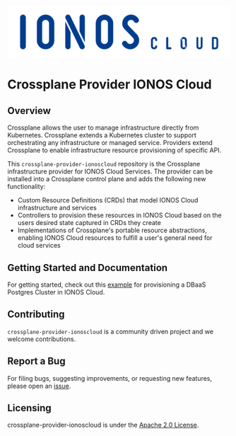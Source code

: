 ![Alt text](.github/IONOS.CLOUD.BLU.svg?raw=true "Title")

# Crossplane Provider IONOS Cloud

## Overview

Crossplane allows the user to manage infrastructure directly from Kubernetes. Crossplane extends a Kubernetes cluster to support orchestrating any infrastructure or managed service.
Providers extend Crossplane to enable infrastructure resource provisioning of specific API.

This `crossplane-provider-ionoscloud` repository is the Crossplane infrastructure provider for IONOS Cloud Services. The provider can be installed into a Crossplane control plane and adds the following new functionality:

* Custom Resource Definitions (CRDs) that model IONOS Cloud infrastructure and services
* Controllers to provision these resources in IONOS Cloud based on the users desired state captured in CRDs they create
* Implementations of Crossplane's portable resource abstractions, enabling IONOS Cloud resources to fulfill a user's general need for cloud services

## Getting Started and Documentation

For getting started, check out this [example](examples/example.md) for provisioning a DBaaS Postgres Cluster in IONOS Cloud.

## Contributing

`crossplane-provider-ionoscloud` is a community driven project and we welcome contributions.

## Report a Bug

For filing bugs, suggesting improvements, or requesting new features, please open an [issue](https://github.com/ionos-cloud/crossplane-provider-ionoscloud/issues).

## Licensing

crossplane-provider-ionoscloud is under the [Apache 2.0 License](LICENSE).

